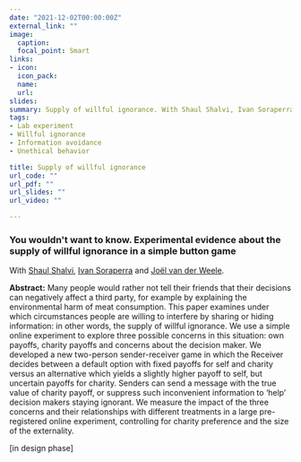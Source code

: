 ```yaml
---
date: "2021-12-02T00:00:00Z"
external_link: ""
image:
  caption: 
  focal_point: Smart
links:
- icon: 
  icon_pack: 
  name: 
  url: 
slides: 
summary: Supply of willful ignorance. With Shaul Shalvi, Ivan Soraperra and Joël van der Weele.
tags:
- Lab experiment
- Willful ignorance
- Information avoidance
- Unethical behavior

title: Supply of willful ignorance
url_code: ""
url_pdf: ""
url_slides: ""
url_video: ""

---
```


<h3> You wouldn't want to know. Experimental evidence about the supply of willful ignorance in a simple button game </h3> 

With [Shaul Shalvi](https://www.uva.nl/en/profile/s/h/s.shalvi/s.shalvi.html), [Ivan Soraperra](https://sites.google.com/site/ivansoraperra/) and [Joël van der Weele](https://sites.google.com/site/joelvdweele/). 

<b>Abstract:</b>
Many people would rather not tell their friends that their decisions can negatively affect a third party, for example by explaining the environmental harm of meat consumption. This paper examines under which circumstances people are willing to interfere by sharing or hiding information: in other words, the supply of willful ignorance. We use a simple online experiment to explore three possible concerns in this situation: own payoffs, charity payoffs and concerns about the decision maker. We developed a new two-person sender-receiver game in which the Receiver decides between a default option with fixed payoffs for self and charity versus an alternative which yields a slightly higher payoff to self, but uncertain payoffs for charity. Senders can send a message with the true value of charity payoff, or suppress such inconvenient information to ‘help’ decision makers staying ignorant. We measure the impact of the three concerns and their relationships with different treatments in a large pre-registered online experiment, controlling for charity preference and the size of the externality. 

[in design phase] 

